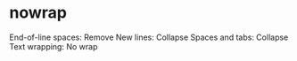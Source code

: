 # nowrap

End-of-line spaces: Remove New lines: Collapse Spaces and tabs: Collapse Text wrapping: No wrap

